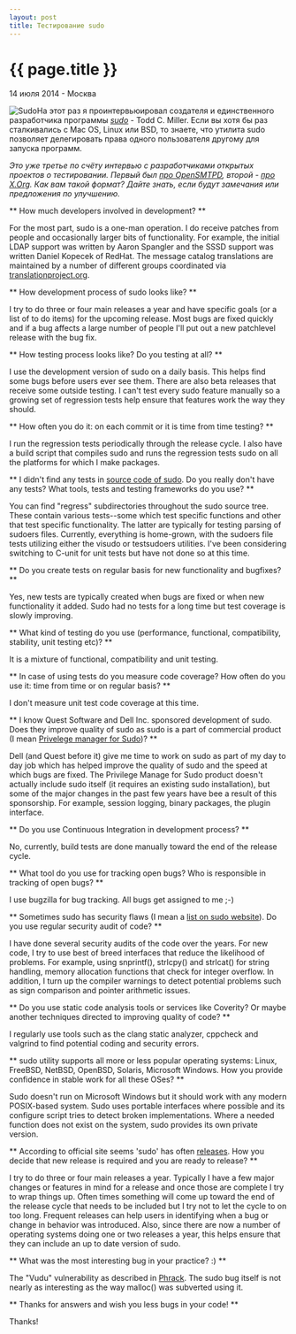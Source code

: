 ```yaml
---
layout: post
title: Тестирование sudo
---
```


{{ page.title }}
================

<p class="meta">14 июля 2014 - Москва</p>

<img src="http://blog.bronevichok.ru/images/logo-sudo.png" alt="Sudo" style="float:left">

На этот раз я проинтервьюировал создателя и единственного разработчика программы *[sudo](http://www.sudo.ws/)* - Todd C. Miller.
Если вы хотя бы раз сталкивались с Mac OS, Linux или BSD, то знаете, что
утилита sudo позволяет делегировать права одного пользователя другому для запуска
программ.

*Это уже третье по счёту интервью с разработчиками открытых проектов о тестировании.
Первый был [про OpenSMTPD](http://blog.bronevichok.ru/2014/07/29/testing-of-opensmtpd.html),
второй - [про X.Org](http://blog.bronevichok.ru/2014/08/06/testing-of-xorg.html).
Как вам такой формат? Дайте знать, если будут замечания или предложения по улучшению.*

** How much developers involved in development? **

For the most part, sudo is a one-man operation.  I do receive patches
from people and occasionally larger bits of functionality.  For
example, the initial LDAP support was written by Aaron Spangler and
the SSSD support was written Daniel Kopecek of RedHat.  The message
catalog translations are maintained by a number of different groups
coordinated via [translationproject.org](http://translationproject.org/).

** How development process of sudo looks like? **

I try to do three or four main releases a year and have specific
goals (or a list of to do items) for the upcoming release.  Most
bugs are fixed quickly and if a bug affects a large number of people
I'll put out a new patchlevel release with the bug fix.

** How testing process looks like? Do you testing at all? **

I use the development version of sudo on a daily basis.  This helps
find some bugs before users ever see them.  There are also beta
releases that receive some outside testing.  I can't test every
sudo feature manually so a growing set of regression tests help
ensure that features work the way they should.

** How often you do it: on each commit or it is time from time testing? **

I run the regression tests periodically through the release cycle.
I also have a build script that compiles sudo and runs the regression
tests sudo on all the platforms for which I make packages.

** I didn't find any tests in [source code of sudo](http://www.sudo.ws/repos/sudo/).
Do you really don't have any tests? What tools, tests and testing frameworks
do you use? **

You can find "regress" subdirectories throughout the sudo source
tree.  These contain various tests--some which test specific functions
and other that test specific functionality.  The latter are typically
for testing parsing of sudoers files.  Currently, everything is
home-grown, with the sudoers file tests utilizing either the visudo
or testsudoers utilities. I've been considering switching to C-unit
for unit tests but have not done so at this time.

** Do you create tests on regular basis for new functionality and bugfixes? **

Yes, new tests are typically created when bugs are fixed or when
new functionality it added.  Sudo had no tests for a long time but
test coverage is slowly improving.

** What kind of testing do you use (performance, functional,
compatibility, stability, unit testing etc)? **

It is a mixture of functional, compatibility and unit testing.

** In case of using tests do you measure code coverage?
How often do you use it: time from time or on regular basis? **

I don't measure unit test code coverage at this time.

** I know Quest Software and Dell Inc. sponsored development of sudo.
Does they improve quality of sudo as sudo is a part of commercial product
(I mean [Privelege manager for Sudo](http://www.quest.com/privilege-manager-for-sudo/))? **

Dell (and Quest before it) give me time to work on sudo as part of
my day to day job which has helped improve the quality of sudo and
the speed at which bugs are fixed.  The Privilege Manage for Sudo
product doesn't actually include sudo itself (it requires an existing
sudo installation), but some of the major changes in the past few
years have bee a result of this sponsorship.  For example, session
logging, binary packages, the plugin interface.

** Do you use Continuous Integration in development process? **

No, currently, build tests are done manually toward the end of the
release cycle.

** What tool do you use for tracking open bugs? Who is responsible in
tracking of open bugs? **

I use bugzilla for bug tracking.  All bugs get assigned to me ;-)

** Sometimes sudo has security flaws (I mean a [list on sudo website](http://www.sudo.ws/sudo/alerts/)).
Do you use regular security audit of code? **

I have done several security audits of the code over the years.
For new code, I try to use best of breed interfaces that reduce the
likelihood of problems.  For example, using snprintf(), strlcpy()
and strlcat() for string handling, memory allocation functions that
check for integer overflow.  In addition, I turn up the compiler
warnings to detect potential problems such as sign comparison and
pointer arithmetic issues.

** Do you use static code analysis tools or services like Coverity?
Or maybe another techniques directed to improving quality of code? **

I regularly use tools such as the clang static analyzer, cppcheck
and valgrind to find potential coding and security errors.

** sudo utility supports all more or less popular operating systems:
Linux, FreeBSD, NetBSD, OpenBSD, Solaris, Microsoft Windows.
How you provide confidence in stable work for all these OSes? **

Sudo doesn't run on Microsoft Windows but it should work with any
modern POSIX-based system.  Sudo uses portable interfaces where
possible and its configure script tries to detect broken implementations.
Where a needed function does not exist on the system, sudo provides
its own private version.

** According to official site seems 'sudo' has often [releases](http://www.sudo.ws/sudo/news.html).
How you decide that new release is required and you are ready to release? **

I try to do three or four main releases a year. Typically I have
a few major changes or features in mind for a release and once those
are complete I try to wrap things up.  Often times something will
come up toward the end of the release cycle that needs to be included
but I try not to let the cycle to on too long.  Frequent releases
can help users in identifying when a bug or change in behavior was
introduced.  Also, since there are now a number of operating systems
doing one or two releases a year, this helps ensure that they can
include an up to date version of sudo.

** What was the most interesting bug in your practice? :) **

The "Vudu" vulnerability as described in [Phrack](http://phrack.org/issues/57/8.html).
The sudo bug itself is not nearly as interesting as the way malloc()
was subverted using it.

** Thanks for answers and wish you less bugs in your code! **

Thanks!
